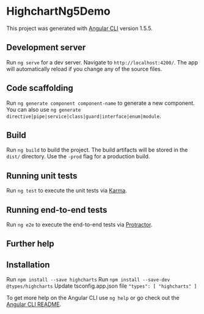 # HighchartNg5Demo

This project was generated with [Angular CLI](https://github.com/angular/angular-cli) version 1.5.5.

## Development server

Run `ng serve` for a dev server. Navigate to `http://localhost:4200/`. The app will automatically reload if you change any of the source files.

## Code scaffolding

Run `ng generate component component-name` to generate a new component. You can also use `ng generate directive|pipe|service|class|guard|interface|enum|module`.

## Build

Run `ng build` to build the project. The build artifacts will be stored in the `dist/` directory. Use the `-prod` flag for a production build.

## Running unit tests

Run `ng test` to execute the unit tests via [Karma](https://karma-runner.github.io).

## Running end-to-end tests

Run `ng e2e` to execute the end-to-end tests via [Protractor](http://www.protractortest.org/).

## Further help

## Installation
Run `npm install --save highcharts`
Run `npm install --save-dev  @types/highcharts`
Update tsconfig.app.json file
`"types": [
  "highcharts"
]`

To get more help on the Angular CLI use `ng help` or go check out the [Angular CLI README](https://github.com/angular/angular-cli/blob/master/README.md).
